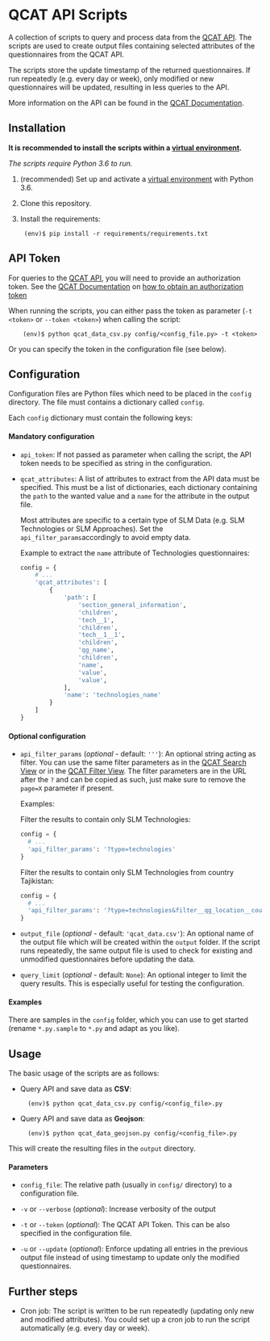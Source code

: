 # QCAT API Scripts


A collection of scripts to query and process data from the [QCAT API]. The scripts are used to create output files containing selected attributes of the questionnaires from the QCAT API. 

The scripts store the update timestamp of the returned questionnaires. If run repeatedly (e.g. every day or week), only modified or new questionnaires will be updated, resulting in less queries to the API. 

More information on the API can be found in the [QCAT Documentation].


## Installation

**It is recommended to install the scripts within a [virtual environment].**

*The scripts require Python 3.6 to run.*

1. (recommended) Set up and activate a [virtual environment] with Python 3.6.
1. Clone this repository.
1. Install the requirements:
        
        (env)$ pip install -r requirements/requirements.txt


## API Token

For queries to the [QCAT API], you will need to provide an authorization token. See the [QCAT Documentation] on [how to obtain an authorization token] 

When running the scripts, you can either pass the token as parameter (`-t <token>` or `--token <token>`) when calling the script:

        (env)$ python qcat_data_csv.py config/<config_file.py> -t <token> 

Or you can specify the token in the configuration file (see below).


## Configuration

Configuration files are Python files which need to be placed in the `config` directory. The file must contains a dictionary called `config`.

Each `config` dictionary must contain the following keys:

#### Mandatory configuration

* `api_token`: If not passed as parameter when calling the script, the API token needs to be specified as string in the configuration.

* `qcat_attributes`: A list of attributes to extract from the API data must be specified. This must be a list of dictionaries, each dictionary containing the `path` to the wanted value and a `name` for the attribute in the output file.

    Most attributes are specific to a certain type of SLM Data (e.g. SLM Technologies or SLM Approaches). Set the `api_filter_params`accordingly to avoid empty data.

    Example to extract the `name` attribute of Technologies questionnaires:
    
    ```python
  config = {
        # ...
        'qcat_attributes': [
            {
                'path': [
                    'section_general_information',
                    'children',
                    'tech__1',
                    'children',
                    'tech__1__1',
                    'children',
                    'qg_name',
                    'children',
                    'name',
                    'value',
                    'value',
                ],
                'name': 'technologies_name'
            }
        ]
    }
    ```
 
#### Optional configuration
     
* `api_filter_params` (*optional* - default: `'''`): An optional string acting as filter. You can use the same filter parameters as in the [QCAT Search View] or in the [QCAT Filter View]. The filter parameters are in the URL after the `?` and can be copied as such, just make sure to remove the `page=X` parameter if present.

    Examples:
    
    Filter the results to contain only SLM Technologies:
    
    ```python
  config = {
      # ...
      'api_filter_params': '?type=technologies'
  }
    ```
    Filter the results to contain only SLM Technologies from country Tajikistan:
    
  ```python
  config = {
    # ...
    'api_filter_params': '?type=technologies&filter__qg_location__country=country_TJK'
  }
  ```

* `output_file` (*optional* - default: `'qcat_data.csv'`): An optional name of the output file which will be created within the `output` folder. If the script runs repeatedly, the same output file is used to check for existing and unmodified questionnaires before updating the data.

* `query_limit` (*optional* - default: `None`): An optional integer to limit the query results. This is especially useful for testing the configuration.

#### Examples

There are samples in the `config` folder, which you can use to get started (rename `*.py.sample` to `*.py` and adapt as you like).


## Usage

The basic usage of the scripts are as follows:

* Query API and save data as **CSV**:

        (env)$ python qcat_data_csv.py config/<config_file>.py
        
* Query API and save data as **Geojson**:

        (env)$ python qcat_data_geojson.py config/<config_file>.py

This will create the resulting files in the `output` directory.


#### Parameters

* `config_file`: The relative path (usually in `config/` directory) to a configuration file.

* `-v` or `--verbose` (*optional*): Increase verbosity of the output

* `-t` or `--token` (*optional*): The QCAT API Token. This can be also specified in the configuration file.

* `-u` or `--update` (*optional*): Enforce updating all entries in the previous output file instead of using timestamp to update only the modified questionnaires.


## Further steps

* Cron job: The script is written to be run repeatedly (updating only new and modified attributes). You could set up a cron job to run the script automatically (e.g. every day or week). 


[QCAT API]: https://qcat.wocat.net/en/api/
[QCAT Documentation]: https://qcat.readthedocs.io/en/latest/api/docs.html
[virtual environment]: http://docs.python-guide.org/en/latest/dev/virtualenvs/
[how to obtain an authorization token]: http://qcat.readthedocs.io/en/latest/api/v2.html#authorization
[QCAT Search View]: https://qcat.wocat.net/en/wocat/list/
[QCAT Filter View]: https://qcat.wocat.net/en/wocat/filter/?type=technologies

